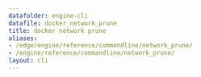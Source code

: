 ```yaml
---
datafolder: engine-cli
datafile: docker_network_prune
title: docker network prune
aliases:
- /edge/engine/reference/commandline/network_prune/
- /engine/reference/commandline/network_prune/
layout: cli
---
```


<!--
This page is automatically generated from Docker's source code. If you want to
suggest a change to the text that appears here, open a ticket or pull request
in the source repository on GitHub:

https://github.com/docker/cli
-->
